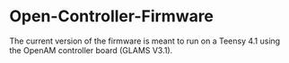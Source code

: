 # Open-Controller-Firmware

The current version of the firmware is meant to run on a Teensy 4.1 using the OpenAM controller board (GLAMS V3.1).
